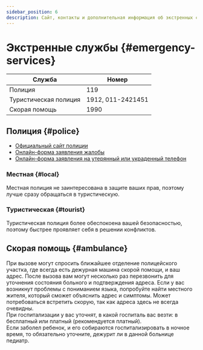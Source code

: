 ```yaml
---
sidebar_position: 6
description: Сайт, контакты и дополнительная информация об экстренных службах
---
```


# Экстренные службы {#emergency-services}

| Служба                | Номер             |
| --------------------- | ----------------- |
| Полиция               | 119               |
| Туристическая полиция | 1912, 011-2421451 |
| Скорая помощь         | 1990              |

## Полиция {#police}

- [Официальный сайт полиции](https://www.police.lk/)
- [Онлайн-форма заявления жалобы](https://www.telligp.police.lk/index.php?option=com_complaint)
- [Онлайн-форма заявления на утерянный или украденный телефон](https://www.ineed.police.lk/)

### Местная {#local}

Местная полиция не заинтересована в защите ваших прав, поэтому лучше сразу обращаться в туристическую.

### Туристическая {#tourist}

Туристическая полиция более обеспокоена вашей безопасностью, поэтому быстрее проявляет себя в решении конфликтов.

## Скорая помощь {#ambulance}

При вызове могут спросить ближайшее отделение полицейского участка, где всегда есть дежурная машина скорой помощи, и ваш адрес. После вызова вам могут несколько раз перезвонить для уточнения состояния больного и подтверждения адреса. Если у вас возникнут проблемы с пониманием языка, попробуйте найти местного жителя, который сможет объяснить адрес и симптомы. Может потребоваться встретить скорую, так как адреса здесь не всегда очевидны.  
При госпитализации у вас уточнят, в какой госпиталь вас везти: в бесплатный или платный (рекомендуется платный).  
Если заболел ребенок, и его собираются госпитализировать в ночное время, то обязательно уточните, дежурит ли в данной больнице педиатр.
